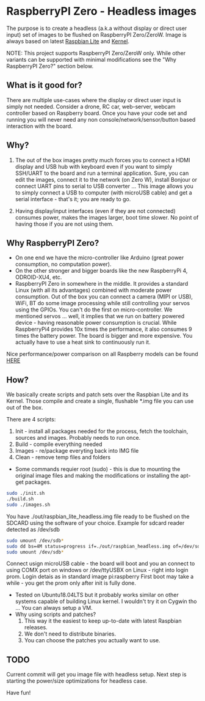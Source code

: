 # RaspberryPI Zero - Headless images
The purpose is to create a headless (a.k.a without display or direct user input) set of images to be flushed on RaspberryPI Zero/ZeroW. Image is always based on latest [Raspbian Lite](https://www.raspberrypi.org/downloads/raspbian/) and [Kernel](https://github.com/raspberrypi/linux).

NOTE: This project supports RaspberryPI Zero/ZeroW only. While other variants can be supported with minimal modifications see the "Why RaspberryPI Zero?" section below.

## What is it good for?
There are multiple use-cases where the display or direct user input is simply not needed.
Consider a drone, RC car, web-server, webcam controller based on Raspberry board. Once you have your code set and running you will never need any non console/network/sensor/button based interaction with the board.

## Why?
1) The out of the box images pretty much forces you to connect a HDMI display and USB hub with keyboard even if you want to simply SSH/UART to the board and run a terminal application.
Sure, you can edit the images, connect it to the network (on Zero W), install Bonjour or connect UART pins to serial to USB converter ...
This image allows you to simply connect a USB to computer (with microUSB cable) and get a serial interface - that's it; you are ready to go.

2) Having display/input interfaces (even if they are not connected) consumes power, makes the images larger, boot time slower. No point of having those if you are not using them.

## Why RaspberryPI Zero?
* On one end we have the micro-controller like Arduino (great power consumption, no computation power).
* On the other stronger and bigger boards like the new RaspberryPi 4, ODROID-XU4, etc.
* RaspberryPI Zero in somewhere in the middle. It provides a standard Linux (with all its advantages) combined with moderate power consumption.
Out of the box you can connect a camera (MIPI or USB), WiFi, BT do some image processing while still controlling your servos using the GPIOs. You can't do the first on micro-controller.
We mentioned servos ... well, it implies that we run on battery powered device - having reasonable power consumption is crucial.
While RaspberryPi4 provides 10x times the performance, it also consumes 9 times the battery power. The board is bigger and more expensive. You actually have to use a heat sink to continuously run it.

Nice performance/power comparison on all Raspberry models can be found [HERE](https://www.tomshardware.com/reviews/raspberry-pi-4-b,6193.html)


## How?
We basically create scripts and patch sets over the Raspbian Lite and its Kernel. Those compile and create a single, flushable *.img file you can use out of the box.


There are 4 scripts:
  1) Init - install all packages needed for the process, fetch the toolchain, sources and images. Probably needs to run once.
  2) Build - compile everything needed
  3) Images - re/package everyting back into IMG file
  4) Clean - remove temp files and folders


* Some commands requier root (sudo) - this is due to mounting the original image files and making the modifications or installing the apt-get packages.

```sh
sudo ./init.sh
./build.sh
sudo ./images.sh
```

You have ./out/raspbian_lite_headless.img file ready to be flushed on the SDCARD using the software of your choice.
Example for sdcard reader detected as /dev/sdb
```sh
sudo umount /dev/sdb*
sudo dd bs=4M status=progress if=./out/raspbian_headless.img of=/dev/sdb
sudo umount /dev/sdb*
```

Connect usign microUSB cable - the board will boot and you an connect to using COMX port on windows or /dev/ttyUSBX on Linux - right into login prom.
Login detais as in standard image pi:raspberry
First boot may take a while - you get the prom only after init is fully done.

* Tested on Ubuntu18.04LTS but it probably works similar on other systems capable of building Linux kernel.
I wouldn't try it on Cygwin tho ... You can always setup a VM.
* Why using scripts and patches?
  1) This way it the easiest to keep up-to-date with latest Raspbian releases.
  2) We don't need to distribute binaries.
  3) You can choose the patches you actually want to use.


## TODO
Current commit will get you image file with headless setup.
Next step is starting the power/size optimizations for headless case.


Have fun!
